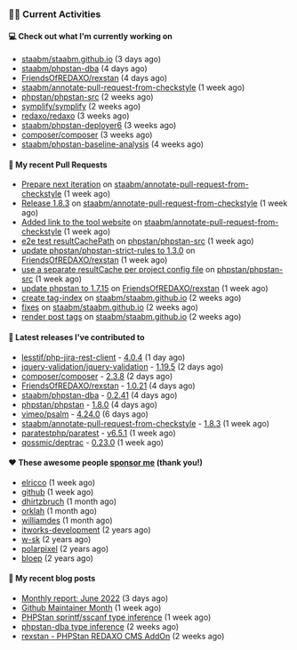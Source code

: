 ### 👨‍💻 Current Activities


#### 💻 Check out what I'm currently working on

- [staabm/staabm.github.io](https://github.com/staabm/staabm.github.io) (3 days ago)
- [staabm/phpstan-dba](https://github.com/staabm/phpstan-dba) (4 days ago)
- [FriendsOfREDAXO/rexstan](https://github.com/FriendsOfREDAXO/rexstan) (4 days ago)
- [staabm/annotate-pull-request-from-checkstyle](https://github.com/staabm/annotate-pull-request-from-checkstyle) (1 week ago)
- [phpstan/phpstan-src](https://github.com/phpstan/phpstan-src) (2 weeks ago)
- [symplify/symplify](https://github.com/symplify/symplify) (2 weeks ago)
- [redaxo/redaxo](https://github.com/redaxo/redaxo) (3 weeks ago)
- [staabm/phpstan-deployer6](https://github.com/staabm/phpstan-deployer6) (3 weeks ago)
- [composer/composer](https://github.com/composer/composer) (3 weeks ago)
- [staabm/phpstan-baseline-analysis](https://github.com/staabm/phpstan-baseline-analysis) (4 weeks ago)


#### 🔨 My recent Pull Requests

- [Prepare next iteration](https://github.com/staabm/annotate-pull-request-from-checkstyle/pull/102) on [staabm/annotate-pull-request-from-checkstyle](https://github.com/staabm/annotate-pull-request-from-checkstyle) (1 week ago)
- [Release 1.8.3](https://github.com/staabm/annotate-pull-request-from-checkstyle/pull/101) on [staabm/annotate-pull-request-from-checkstyle](https://github.com/staabm/annotate-pull-request-from-checkstyle) (1 week ago)
- [Added link to the tool website](https://github.com/staabm/annotate-pull-request-from-checkstyle/pull/100) on [staabm/annotate-pull-request-from-checkstyle](https://github.com/staabm/annotate-pull-request-from-checkstyle) (1 week ago)
- [e2e test resultCachePath](https://github.com/phpstan/phpstan-src/pull/1475) on [phpstan/phpstan-src](https://github.com/phpstan/phpstan-src) (1 week ago)
- [update phpstan/phpstan-strict-rules to 1.3.0](https://github.com/FriendsOfREDAXO/rexstan/pull/39) on [FriendsOfREDAXO/rexstan](https://github.com/FriendsOfREDAXO/rexstan) (1 week ago)
- [use a separate resultCache per project config file](https://github.com/phpstan/phpstan-src/pull/1469) on [phpstan/phpstan-src](https://github.com/phpstan/phpstan-src) (1 week ago)
- [update phpstan to 1.7.15](https://github.com/FriendsOfREDAXO/rexstan/pull/38) on [FriendsOfREDAXO/rexstan](https://github.com/FriendsOfREDAXO/rexstan) (1 week ago)
- [create tag-index](https://github.com/staabm/staabm.github.io/pull/6) on [staabm/staabm.github.io](https://github.com/staabm/staabm.github.io) (2 weeks ago)
- [fixes](https://github.com/staabm/staabm.github.io/pull/5) on [staabm/staabm.github.io](https://github.com/staabm/staabm.github.io) (2 weeks ago)
- [render post tags](https://github.com/staabm/staabm.github.io/pull/4) on [staabm/staabm.github.io](https://github.com/staabm/staabm.github.io) (2 weeks ago)


#### 🔭 Latest releases I've contributed to

- [lesstif/php-jira-rest-client](https://github.com/lesstif/php-jira-rest-client) - [4.0.4](https://github.com/lesstif/php-jira-rest-client/releases/tag/4.0.4) (1 day ago)
- [jquery-validation/jquery-validation](https://github.com/jquery-validation/jquery-validation) - [1.19.5](https://github.com/jquery-validation/jquery-validation/releases/tag/1.19.5) (2 days ago)
- [composer/composer](https://github.com/composer/composer) - [2.3.8](https://github.com/composer/composer/releases/tag/2.3.8) (2 days ago)
- [FriendsOfREDAXO/rexstan](https://github.com/FriendsOfREDAXO/rexstan) - [1.0.21](https://github.com/FriendsOfREDAXO/rexstan/releases/tag/1.0.21) (4 days ago)
- [staabm/phpstan-dba](https://github.com/staabm/phpstan-dba) - [0.2.41](https://github.com/staabm/phpstan-dba/releases/tag/0.2.41) (4 days ago)
- [phpstan/phpstan](https://github.com/phpstan/phpstan) - [1.8.0](https://github.com/phpstan/phpstan/releases/tag/1.8.0) (4 days ago)
- [vimeo/psalm](https://github.com/vimeo/psalm) - [4.24.0](https://github.com/vimeo/psalm/releases/tag/4.24.0) (6 days ago)
- [staabm/annotate-pull-request-from-checkstyle](https://github.com/staabm/annotate-pull-request-from-checkstyle) - [1.8.3](https://github.com/staabm/annotate-pull-request-from-checkstyle/releases/tag/1.8.3) (1 week ago)
- [paratestphp/paratest](https://github.com/paratestphp/paratest) - [v6.5.1](https://github.com/paratestphp/paratest/releases/tag/v6.5.1) (1 week ago)
- [qossmic/deptrac](https://github.com/qossmic/deptrac) - [0.23.0](https://github.com/qossmic/deptrac/releases/tag/0.23.0) (1 week ago)


#### ❤️ These awesome people [sponsor me](https://github.com/sponsors/staabm) (thank you!)

- [elricco](https://github.com/elricco) (1 week ago)
- [github](https://github.com/github) (1 week ago)
- [dhirtzbruch](https://github.com/dhirtzbruch) (1 month ago)
- [orklah](https://github.com/orklah) (1 month ago)
- [williamdes](https://github.com/williamdes) (1 month ago)
- [itworks-development](https://github.com/itworks-development) (2 years ago)
- [w-sk](https://github.com/w-sk) (2 years ago)
- [polarpixel](https://github.com/polarpixel) (2 years ago)
- [bloep](https://github.com/bloep) (2 years ago)

#### 📜 My recent blog posts

- [Monthly report: June 2022](https://staabm.github.io/2022/06/30/monthly-report-june.html) (3 days ago)
- [Github Maintainer Month](https://staabm.github.io/2022/06/24/github-maintainer-month.html) (1 week ago)
- [PHPStan sprintf/sscanf type inference](https://staabm.github.io/2022/06/23/phpstan-sprintf-sscanf-inference.html) (1 week ago)
- [phpstan-dba type inference](https://staabm.github.io/2022/06/19/phpstan-dba-type-inference.html) (2 weeks ago)
- [rexstan - PHPStan REDAXO CMS AddOn](https://staabm.github.io/2022/06/18/rexstan-REDAXO-AddOn.html) (2 weeks ago)
